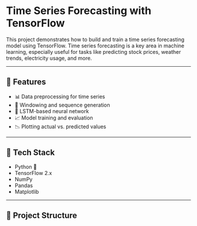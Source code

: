 # Time Series Forecasting with TensorFlow

This project demonstrates how to build and train a time series forecasting model using TensorFlow. Time series forecasting is a key area in machine learning, especially useful for tasks like predicting stock prices, weather trends, electricity usage, and more.

---

## 📌 Features

- 📊 Data preprocessing for time series
- 📐 Windowing and sequence generation
- 🧠 LSTM-based neural network
- 📈 Model training and evaluation
- 📉 Plotting actual vs. predicted values

---

## 🧰 Tech Stack

- Python 🐍
- TensorFlow 2.x
- NumPy
- Pandas
- Matplotlib

---

## 📂 Project Structure

